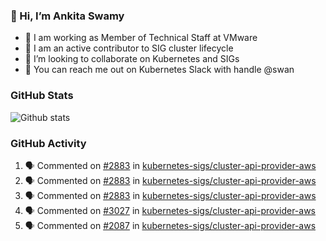 ### 👋 Hi, I’m Ankita Swamy 

- 💼 I am working as Member of Technical Staff at VMware
- 👀 I am an active contributor to SIG cluster lifecycle 
- 💞️ I’m looking to collaborate on Kubernetes and SIGs
- 💬 You can reach me out on Kubernetes Slack with handle @swan

### GitHub Stats
![Github stats](https://github-readme-stats.vercel.app/api?username=Ankitasw&count_private=true&show_icons=true&theme=tokyonight)

### GitHub Activity 
<!--START_SECTION:activity-->
1. 🗣 Commented on [#2883](https://github.com/kubernetes-sigs/cluster-api-provider-aws/issues/2883) in [kubernetes-sigs/cluster-api-provider-aws](https://github.com/kubernetes-sigs/cluster-api-provider-aws)
2. 🗣 Commented on [#2883](https://github.com/kubernetes-sigs/cluster-api-provider-aws/issues/2883) in [kubernetes-sigs/cluster-api-provider-aws](https://github.com/kubernetes-sigs/cluster-api-provider-aws)
3. 🗣 Commented on [#2883](https://github.com/kubernetes-sigs/cluster-api-provider-aws/issues/2883) in [kubernetes-sigs/cluster-api-provider-aws](https://github.com/kubernetes-sigs/cluster-api-provider-aws)
4. 🗣 Commented on [#3027](https://github.com/kubernetes-sigs/cluster-api-provider-aws/issues/3027) in [kubernetes-sigs/cluster-api-provider-aws](https://github.com/kubernetes-sigs/cluster-api-provider-aws)
5. 🗣 Commented on [#2087](https://github.com/kubernetes-sigs/cluster-api-provider-aws/issues/2087) in [kubernetes-sigs/cluster-api-provider-aws](https://github.com/kubernetes-sigs/cluster-api-provider-aws)
<!--END_SECTION:activity-->
